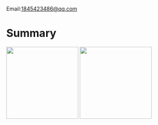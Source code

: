 Email:1845423486@qq.com

# Summary
<p align="left">
<img height="190px" src="https://github-readme-stats.vercel.app/api?username=miaomaomiaomaoda&show_icons=true&line_height=20&hide_title=true&theme=gruvbox" align = "center"/>
<img height="190px" src="https://github-readme-stats.vercel.app/api/top-langs/?username=miaomaomiaomaoda&theme=gruvbox" align = "center"/></p>
